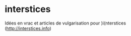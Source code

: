 interstices
===========

Idées en vrac et articles de vulgarisation pour )i(nterstices (http://interstices.info)
